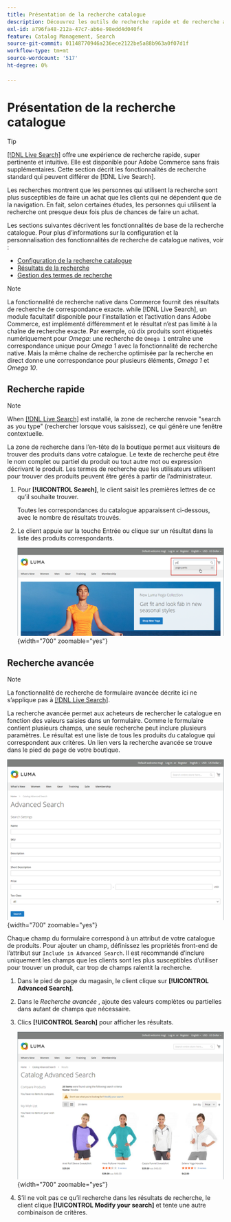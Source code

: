 ```yaml
---
title: Présentation de la recherche catalogue
description: Découvrez les outils de recherche rapide et de recherche avancée que les clients peuvent utiliser pour localiser des produits sur le storefront.
exl-id: a796fa48-212a-47c7-ab6e-98edd4d040f4
feature: Catalog Management, Search
source-git-commit: 01148770946a236ece2122be5a88b963a0f07d1f
workflow-type: tm+mt
source-wordcount: '517'
ht-degree: 0%

---
```


# Présentation de la recherche catalogue

>[!TIP]
>
>[[!DNL Live Search]](https://experienceleague.adobe.com/docs/commerce-merchant-services/live-search/overview.html) offre une expérience de recherche rapide, super pertinente et intuitive. Elle est disponible pour Adobe Commerce sans frais supplémentaires. Cette section décrit les fonctionnalités de recherche standard qui peuvent différer de [!DNL Live Search].

Les recherches montrent que les personnes qui utilisent la recherche sont plus susceptibles de faire un achat que les clients qui ne dépendent que de la navigation. En fait, selon certaines études, les personnes qui utilisent la recherche ont presque deux fois plus de chances de faire un achat.

Les sections suivantes décrivent les fonctionnalités de base de la recherche catalogue. Pour plus d’informations sur la configuration et la personnalisation des fonctionnalités de recherche de catalogue natives, voir :

- [Configuration de la recherche catalogue](search-configuration.md)
- [Résultats de la recherche](search-results.md)
- [Gestion des termes de recherche](search-terms.md)

>[!NOTE]
>
>La fonctionnalité de recherche native dans Commerce fournit des résultats de recherche de correspondance exacte. while [!DNL Live Search], un module facultatif disponible pour l’installation et l’activation dans Adobe Commerce, est implémenté différemment et le résultat n’est pas limité à la chaîne de recherche exacte. Par exemple, où dix produits sont étiquetés numériquement pour _Omega_: une recherche de `Omega 1` entraîne une correspondance unique pour _Omega 1_ avec la fonctionnalité de recherche native. Mais la même chaîne de recherche optimisée par la recherche en direct donne une correspondance pour plusieurs éléments, _Omega 1_ et _Omega 10_.

## Recherche rapide

>[!NOTE]
>
>When [[!DNL Live Search]](https://experienceleague.adobe.com/docs/commerce-merchant-services/live-search/live-search-storefront/quick-tour.html) est installé, la zone de recherche renvoie &quot;search as you type&quot; (rechercher lorsque vous saisissez), ce qui génère une fenêtre contextuelle.

La zone de recherche dans l’en-tête de la boutique permet aux visiteurs de trouver des produits dans votre catalogue. Le texte de recherche peut être le nom complet ou partiel du produit ou tout autre mot ou expression décrivant le produit. Les termes de recherche que les utilisateurs utilisent pour trouver des produits peuvent être gérés à partir de l’administrateur.

1. Pour **[!UICONTROL Search]**, le client saisit les premières lettres de ce qu’il souhaite trouver.

   Toutes les correspondances du catalogue apparaissent ci-dessous, avec le nombre de résultats trouvés.

1. Le client appuie sur la touche Entrée ou clique sur un résultat dans la liste des produits correspondants.

   ![Rechercher](./assets/storefront-search-box.png){width="700" zoomable="yes"}

## Recherche avancée

>[!NOTE]
>
>La fonctionnalité de recherche de formulaire avancée décrite ici ne s’applique pas à [[!DNL Live Search]](https://experienceleague.adobe.com/docs/commerce-merchant-services/live-search/overview.html).

La recherche avancée permet aux acheteurs de rechercher le catalogue en fonction des valeurs saisies dans un formulaire. Comme le formulaire contient plusieurs champs, une seule recherche peut inclure plusieurs paramètres. Le résultat est une liste de tous les produits du catalogue qui correspondent aux critères. Un lien vers la recherche avancée se trouve dans le pied de page de votre boutique.

![Recherche avancée](./assets/storefront-search-advanced.png){width="700" zoomable="yes"}

Chaque champ du formulaire correspond à un attribut de votre catalogue de produits. Pour ajouter un champ, définissez les propriétés front-end de l’attribut sur `Include in Advanced Search`. Il est recommandé d’inclure uniquement les champs que les clients sont les plus susceptibles d’utiliser pour trouver un produit, car trop de champs ralentit la recherche.

1. Dans le pied de page du magasin, le client clique sur **[!UICONTROL Advanced Search]**.

1. Dans le _Recherche avancée_ , ajoute des valeurs complètes ou partielles dans autant de champs que nécessaire.

1. Clics **[!UICONTROL Search]** pour afficher les résultats.

   ![Résultats de la recherche](./assets/storefront-search-advanced-results-modify.png){width="700" zoomable="yes"}

1. S’il ne voit pas ce qu’il recherche dans les résultats de recherche, le client clique **[!UICONTROL Modify your search]** et tente une autre combinaison de critères.
